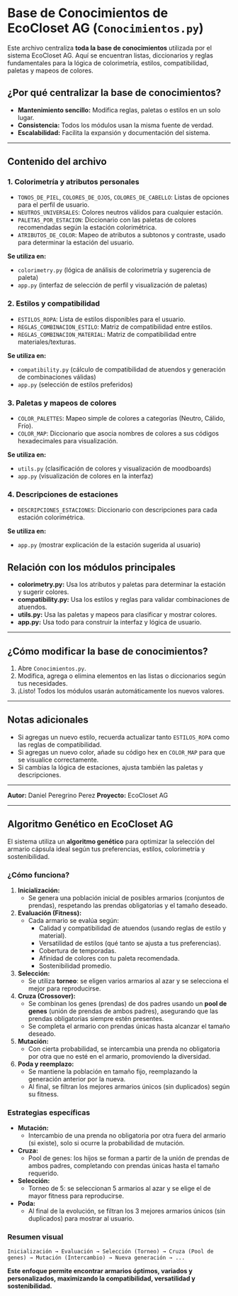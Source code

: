 # Base de Conocimientos de EcoCloset AG (`Conocimientos.py`)

Este archivo centraliza **toda la base de conocimientos** utilizada por el sistema EcoCloset AG. Aquí se encuentran listas, diccionarios y reglas fundamentales para la lógica de colorimetría, estilos, compatibilidad, paletas y mapeos de colores. 

## ¿Por qué centralizar la base de conocimientos?
- **Mantenimiento sencillo:** Modifica reglas, paletas o estilos en un solo lugar.
- **Consistencia:** Todos los módulos usan la misma fuente de verdad.
- **Escalabilidad:** Facilita la expansión y documentación del sistema.

---

## Contenido del archivo

### 1. Colorimetría y atributos personales
- `TONOS_DE_PIEL`, `COLORES_DE_OJOS`, `COLORES_DE_CABELLO`: Listas de opciones para el perfil de usuario.
- `NEUTROS_UNIVERSALES`: Colores neutros válidos para cualquier estación.
- `PALETAS_POR_ESTACION`: Diccionario con las paletas de colores recomendadas según la estación colorimétrica.
- `ATRIBUTOS_DE_COLOR`: Mapeo de atributos a subtonos y contraste, usado para determinar la estación del usuario.

**Se utiliza en:**
- `colorimetry.py` (lógica de análisis de colorimetría y sugerencia de paleta)
- `app.py` (interfaz de selección de perfil y visualización de paletas)

### 2. Estilos y compatibilidad
- `ESTILOS_ROPA`: Lista de estilos disponibles para el usuario.
- `REGLAS_COMBINACION_ESTILO`: Matriz de compatibilidad entre estilos.
- `REGLAS_COMBINACION_MATERIAL`: Matriz de compatibilidad entre materiales/texturas.

**Se utiliza en:**
- `compatibility.py` (cálculo de compatibilidad de atuendos y generación de combinaciones válidas)
- `app.py` (selección de estilos preferidos)

### 3. Paletas y mapeos de colores
- `COLOR_PALETTES`: Mapeo simple de colores a categorías (Neutro, Cálido, Frío).
- `COLOR_MAP`: Diccionario que asocia nombres de colores a sus códigos hexadecimales para visualización.

**Se utiliza en:**
- `utils.py` (clasificación de colores y visualización de moodboards)
- `app.py` (visualización de colores en la interfaz)

### 4. Descripciones de estaciones
- `DESCRIPCIONES_ESTACIONES`: Diccionario con descripciones para cada estación colorimétrica.

**Se utiliza en:**
- `app.py` (mostrar explicación de la estación sugerida al usuario)



## Relación con los módulos principales
- **colorimetry.py:** Usa los atributos y paletas para determinar la estación y sugerir colores.
- **compatibility.py:** Usa los estilos y reglas para validar combinaciones de atuendos.
- **utils.py:** Usa las paletas y mapeos para clasificar y mostrar colores.
- **app.py:** Usa todo para construir la interfaz y lógica de usuario.

---

## ¿Cómo modificar la base de conocimientos?
1. Abre `Conocimientos.py`.
2. Modifica, agrega o elimina elementos en las listas o diccionarios según tus necesidades.
3. ¡Listo! Todos los módulos usarán automáticamente los nuevos valores.

---

## Notas adicionales
- Si agregas un nuevo estilo, recuerda actualizar tanto `ESTILOS_ROPA` como las reglas de compatibilidad.
- Si agregas un nuevo color, añade su código hex en `COLOR_MAP` para que se visualice correctamente.
- Si cambias la lógica de estaciones, ajusta también las paletas y descripciones.

---

**Autor:** Daniel Peregrino Perez
**Proyecto:** EcoCloset AG 

---

## Algoritmo Genético en EcoCloset AG

El sistema utiliza un **algoritmo genético** para optimizar la selección del armario cápsula ideal según tus preferencias, estilos, colorimetría y sostenibilidad.

### ¿Cómo funciona?
1. **Inicialización:**
   - Se genera una población inicial de posibles armarios (conjuntos de prendas), respetando las prendas obligatorias y el tamaño deseado.
2. **Evaluación (Fitness):**
   - Cada armario se evalúa según:
     - Calidad y compatibilidad de atuendos (usando reglas de estilo y material).
     - Versatilidad de estilos (qué tanto se ajusta a tus preferencias).
     - Cobertura de temporadas.
     - Afinidad de colores con tu paleta recomendada.
     - Sostenibilidad promedio.
3. **Selección:**
   - Se utiliza **torneo**: se eligen varios armarios al azar y se selecciona el mejor para reproducirse.
4. **Cruza (Crossover):**
   - Se combinan los genes (prendas) de dos padres usando un **pool de genes** (unión de prendas de ambos padres), asegurando que las prendas obligatorias siempre estén presentes.
   - Se completa el armario con prendas únicas hasta alcanzar el tamaño deseado.
5. **Mutación:**
   - Con cierta probabilidad, se intercambia una prenda no obligatoria por otra que no esté en el armario, promoviendo la diversidad.
6. **Poda y reemplazo:**
   - Se mantiene la población en tamaño fijo, reemplazando la generación anterior por la nueva.
   - Al final, se filtran los mejores armarios únicos (sin duplicados) según su fitness.

### Estrategias específicas
- **Mutación:**
  - Intercambio de una prenda no obligatoria por otra fuera del armario (si existe), solo si ocurre la probabilidad de mutación.
- **Cruza:**
  - Pool de genes: los hijos se forman a partir de la unión de prendas de ambos padres, completando con prendas únicas hasta el tamaño requerido.
- **Selección:**
  - Torneo de 5: se seleccionan 5 armarios al azar y se elige el de mayor fitness para reproducirse.
- **Poda:**
  - Al final de la evolución, se filtran los 3 mejores armarios únicos (sin duplicados) para mostrar al usuario.

### Resumen visual
```
Inicialización → Evaluación → Selección (Torneo) → Cruza (Pool de genes) → Mutación (Intercambio) → Nueva generación → ...
```

**Este enfoque permite encontrar armarios óptimos, variados y personalizados, maximizando la compatibilidad, versatilidad y sostenibilidad.** 